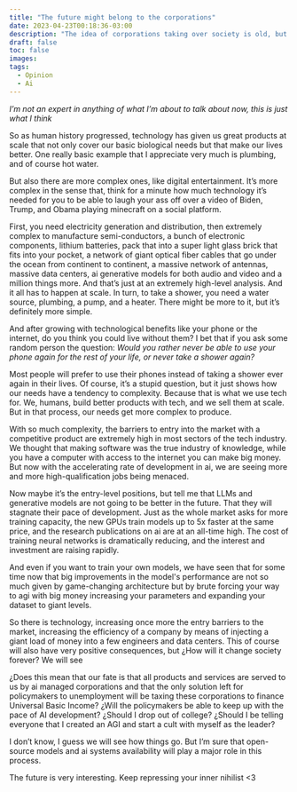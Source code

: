 ```yaml
---
title: "The future might belong to the corporations"
date: 2023-04-23T00:18:36-03:00
description: "The idea of corporations taking over society is old, but AI at scale might be the final step toward it"
draft: false
toc: false
images:
tags:
  - Opinion
  - Ai
---
```


*I’m not an expert in anything of what I’m about to talk about now, this is just what I think*

So as human history progressed, technology has given us great products at scale that not only cover our basic biological needs but that make our lives better. One really basic example that I appreciate very much is plumbing, and of course hot water. 

But also there are more complex ones, like digital entertainment. It’s more complex in the sense that, think for a minute how much technology it’s needed for you to be able to laugh your ass off over a video of Biden, Trump, and Obama playing minecraft on a social platform. 

First, you need electricity generation and distribution, then extremely complex to manufacture semi-conductors, a bunch of electronic components, lithium batteries, pack that into a super light glass brick that fits into your pocket, a network of giant optical fiber cables that go under the ocean from continent to continent, a massive network of antennas, massive data centers, ai generative models for both audio and video and a million things more. And that’s just at an extremely high-level analysis. And it all has to happen at scale. In turn, to take a shower, you need a water source, plumbing, a pump, and a heater. There might be more to it, but it’s definitely more simple.

And after growing with technological benefits like your phone or the internet, do you think you could live without them? I bet that if you ask some random person the question: *Would you rather never be able to use your phone again for the rest of your life, or never take a shower again?* 

Most people will prefer to use their phones instead of taking a shower ever again in their lives. Of course, it’s a stupid question, but it just shows how our needs have a tendency to complexity. Because that is what we use tech for. We, humans, build better products with tech, and we sell them at scale. But in that process, our needs get more complex to produce.

With so much complexity, the barriers to entry into the market with a competitive product are extremely high in most sectors of the tech industry. We thought that making software was the true industry of knowledge, while you have a computer with access to the internet you can make big money. But now with the accelerating rate of development in ai, we are seeing more and more high-qualification jobs being menaced. 

Now maybe it’s the entry-level positions, but tell me that LLMs and generative models are not going to be better in the future. That they will stagnate their pace of development. Just as the whole market asks for more training capacity, the new GPUs train models up to 5x faster at the same price, and the research publications on ai are at an all-time high. The cost of training neural networks is dramatically reducing, and the interest and investment are raising rapidly.

And even if you want to train your own models, we have seen that for some time now that big improvements in the model's performance are not so much given by game-changing architecture but by brute forcing your way to agi with big money increasing your parameters and expanding your dataset to giant levels.

So there is technology, increasing once more the entry barriers to the market, increasing the efficiency of a company by means of injecting a giant load of money into a few engineers and data centers. This of course will also have very positive consequences, but ¿How will it change society forever? We will see

¿Does this mean that our fate is that all products and services are served to us by ai managed corporations and that the only solution left for policymakers to unemployment will be taxing these corporations to finance Universal Basic Income? ¿Will the policymakers be able to keep up with the pace of AI development? ¿Should I drop out of college? ¿Should I be telling everyone that I created an AGI and start a cult with myself as the leader?

I don’t know, I guess we will see how things go. But I’m sure that open-source models and ai systems availability will play a major role in this process. 

The future is very interesting. Keep  repressing your inner nihilist <3